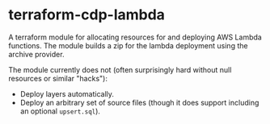 # terraform-cdp-lambda

A terraform module for allocating resources for and deploying AWS Lambda functions.
The module builds a zip for the lambda deployment using the archive provider.

The module currently does not (often surprisingly hard without null resources or similar "hacks"):
- Deploy layers automatically.
- Deploy an arbitrary set of source files (though it does support including an optional `upsert.sql`).
